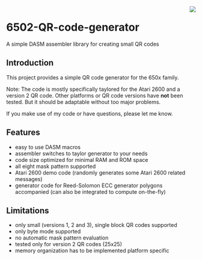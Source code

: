 <img align="right" src="https://user-images.githubusercontent.com/24360774/114864091-de2af080-9df0-11eb-84c0-3c75fd7b1159.png"/>

# 6502-QR-code-generator
A simple DASM assembler library for creating small QR codes

## Introduction
This project provides a simple QR code generator for the 650x family. 

Note: 
The code is mostly specifically taylored for the Atari 2600 and a version 2 QR code. Other platforms or QR code versions have **not** been tested. But it should be adaptable without too major problems.

If you make use of my code or have questions, please let me know.

## Features
- easy to use DASM macros
- assembler switches to taylor generator to your needs
- code size optimized for minimal RAM and ROM space 
- all eight mask pattern supported
- Atari 2600 demo code (randomly generates some Atari 2600 related messages)
- generator code for Reed-Solomon ECC generator polygons accompanied (can also be integrated to compute on-the-fly)

## Limitations
- only small (versions 1, 2 and 3), single block QR codes supported 
- only byte mode supported
- no automatic mask pattern evaluation
- tested only for version 2 QR codes (25x25)
- memory organization has to be implemented platform specific
